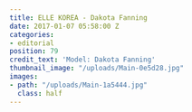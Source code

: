 ```yaml
---
title: ELLE KOREA - Dakota Fanning
date: 2017-01-07 05:58:00 Z
categories:
- editorial
position: 79
credit_text: 'Model: Dakota Fanning'
thumbnail_image: "/uploads/Main-0e5d28.jpg"
images:
- path: "/uploads/Main-1a5444.jpg"
  class: half
---
```


